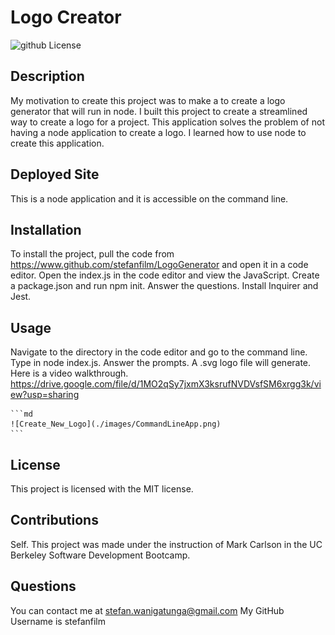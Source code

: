 # Logo Creator
  ![github License](https://img.shields.io/badge/license-MIT-blue.svg)
  
## Description
My motivation to create this project was to make a to create a logo generator that will run in node. I built this project to create a streamlined way to create a logo for a project. This application solves the problem of not having a node application to create a logo. I learned how to use node to create this application.

## Deployed Site

This is a node application and it is accessible on the command line.

## Installation

To install the project, pull the code from https://www.github.com/stefanfilm/LogoGenerator and open it in a code editor. Open the index.js in the code editor and view the JavaScript. Create a package.json and run npm init. Answer the questions. Install Inquirer and Jest. 

## Usage

Navigate to the directory in the code editor and go to the command line. Type in node index.js. Answer the prompts. A .svg logo file will generate. Here is a video walkthrough. https://drive.google.com/file/d/1MO2qSy7jxmX3ksrufNVDVsfSM6xrgg3k/view?usp=sharing

    ```md
    ![Create_New_Logo](./images/CommandLineApp.png)
    ```


  ## License
  This project is licensed with the MIT license.
  

  ## Contributions
  Self. This project was made under the instruction of Mark Carlson in the UC Berkeley Software Development Bootcamp.

  ## Questions
  You can contact me at stefan.wanigatunga@gmail.com
  My GitHub Username is stefanfilm